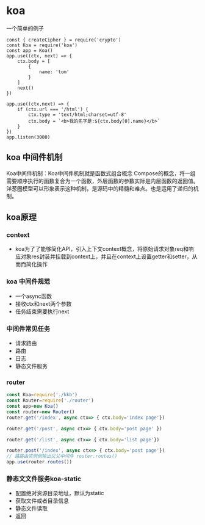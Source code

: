 # koa 
一个简单的例子

```
const { createCipher } = require('crypto')
const Koa = require('koa')
const app = Koa()
app.use((ctx, next) => {
    ctx.body = [
        {
            name: 'tom'
        }
    ]
    next()
})

app.use((ctx,next) => {
    if (ctx.url === '/html') {
        ctx.type = 'text/html;charset=utf-8'
        ctx.body = `<b>我的名字是:${ctx.body[0].name}</b>`
    }
})
app.listen(3000)
```

## koa 中间件机制

Koa中间件机制：Koa中间件机制就是函数式组合概念 Compose的概念，将⼀组需要顺序执⾏的函数复合为⼀个函数，外层函数的参数实际是内层函数的返回值。洋葱圈模型可以形象表示这种机制，是源码中的精髓和难点。也是运用了递归的机制。


## koa原理

### context
- koa为了了能够简化API，引⼊上下文context概念，将原始请求对象req和响应对象res封装并挂载到context上，并且在context上设置getter和setter，从⽽而简化操作

### koa 中间件规范

- ⼀个async函数
- 接收ctx和next两个参数
- 任务结束需要执⾏next

### 中间件常⻅任务
- 请求路由
- 路由
- 日志
- 静态文件服务

### router
```js
const Koa=require('./kkb')
const Router=require('./router')
const app=new Koa()
const router=new Router()
router.get('/index', async ctx=> { ctx.body='index page'})

router.get('/post', async ctx=> { ctx.body='post page' })

router.get('/list', async ctx=> { ctx.body='list page'})

router.post('/index', async ctx=> { ctx.body='post page'})
// 路路由实例例输出⽗父中间件 router.routes()
app.use(router.routes())
```

### 静态⽂文件服务koa-static
- 配置绝对资源⽬录地址，默认为static
- 获取文件或者⽬录信息
- 静态文件读取
- 返回